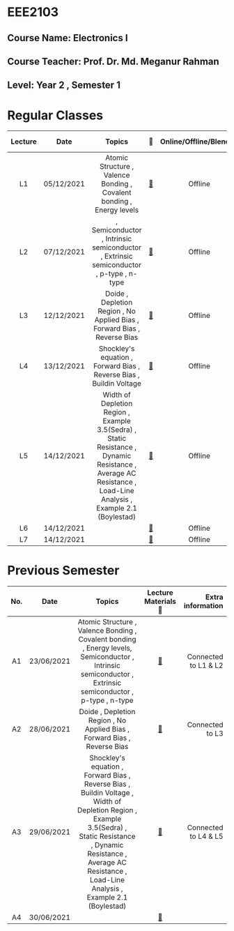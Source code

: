 # **EEE2103** 
## Course Name: Electronics I
## Course Teacher: **Prof. Dr. Md. Meganur Rahman**
## Level: Year 2 , Semester 1


# **Regular Classes** 
|Lecture|Date|Topics|:link:|Online/Offline/Blended|Extra information|
|:-----:|:------:|:-----:|:-----:|:-----:|-----:|
|L1|05/12/2021| Atomic Structure , Valence Bonding , Covalent bonding , Energy levels|[:notebook_with_decorative_cover:](https://www.protectedtext.com/eee2103)|Offline|Connected to A1|
|L2|07/12/2021|, Semiconductor , Intrinsic semiconductor , Extrinsic semiconductor , p-type , n-type|[:notebook_with_decorative_cover:](https://www.protectedtext.com/eee2103)|Offline|Connected to A1|
|L3|12/12/2021|Doide , Depletion Region , No Applied Bias , Forward Bias , Reverse Bias|[:notebook_with_decorative_cover:](https://www.protectedtext.com/eee2103)|Offline|Connected to A2|
|L4|13/12/2021|Shockley's equation , Forward Bias , Reverse Bias , Buildin Voltage|[:notebook_with_decorative_cover:](https://www.protectedtext.com/eee2103)|Offline|Connected to A3|
|L5|14/12/2021| Width of Depletion Region , Example 3.5(Sedra) , Static Resistance , Dynamic Resistance , Average AC Resistance , Load-Line Analysis , Example 2.1 (Boylestad) |[:notebook_with_decorative_cover:](https://www.protectedtext.com/eee2103)|Offline|Connected to A3|
|L6|14/12/2021||[:notebook_with_decorative_cover:](https://www.protectedtext.com/eee2103)|Offline||
|L7|14/12/2021||[:notebook_with_decorative_cover:](https://www.protectedtext.com/eee2103)|Offline||









# **Previous Semester** 
|No.|Date|Topics|Lecture Materials :link:|Extra information|
|:-----:|:------:|:-----:|:-----:|-----:|
|A1|23/06/2021|Atomic Structure , Valence Bonding , Covalent bonding , Energy levels, Semiconductor , Intrinsic semiconductor , Extrinsic semiconductor , p-type , n-type|[:blue_book:](https://www.protectedtext.com/eee2103)|Connected to L1 & L2|
|A2|28/06/2021|Doide , Depletion Region , No Applied Bias , Forward Bias , Reverse Bias|[:blue_book:](https://www.protectedtext.com/eee2103)|Connected to L3|
|A3|29/06/2021|Shockley's equation , Forward Bias , Reverse Bias , Buildin Voltage , Width of Depletion Region , Example 3.5(Sedra) , Static Resistance , Dynamic Resistance , Average AC Resistance , Load-Line Analysis , Example 2.1 (Boylestad) |[:blue_book:](https://www.protectedtext.com/eee2103)|Connected to L4 & L5|
|A4|30/06/2021||[:blue_book:](https://www.protectedtext.com/eee2103)||


